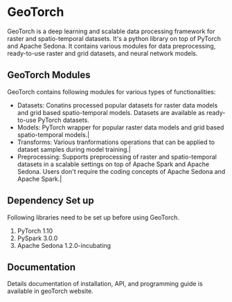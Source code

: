# GeoTorch

GeoTorch is a deep learning and scalable data processing framework for raster and spatio-temporal datasets. It's a python library on top of PyTorch and Apache Sedona. It contains various modules for data preprocessing, ready-to-use raster and grid datasets, and neural network models.

## GeoTorch Modules
GeoTorch contains following modules for various types of functionalities:

* Datasets: Conatins processed popular datasets for raster data models and grid based spatio-temporal models. Datasets are available as ready-to-use PyTorch datasets.
* Models: PyTorch wrapper for popular raster data models and grid based spatio-temporal models.|
* Transforms: Various tranformations operations that can be applied to dataset samples during model training.|
* Preprocessing: Supports preprocessing of raster and spatio-temporal datasets in a scalable settings on top of Apache Spark and Apache Sedona. Users don't require the coding concepts of Apache Sedona and Apache Spark.|

## Dependency Set up
Following libraries need to be set up before using GeoTorch.
1. PyTorch 1.10
2. PySpark 3.0.0
3. Apache Sedona 1.2.0-incubating

## Documentation
Details documentation of installation, API, and programming guide is available in geoTorch website.


